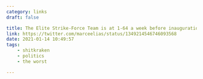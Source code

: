```yaml
---
category: links
draft: false

title: The Elite Strike-Force Team is at 1-64 a week before inauguration.
link: https://twitter.com/marceelias/status/1349214546746093568
date: 2021-01-14 10:49:57
tags:
    - shitkraken
    - politics
    - the worst

---
```


